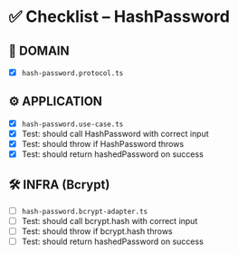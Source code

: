 # ✅ Checklist – HashPassword

## 🧩 DOMAIN

- [x] `hash-password.protocol.ts`

## ⚙️ APPLICATION

- [x] `hash-password.use-case.ts`
- [x] Test: should call HashPassword with correct input
- [x] Test: should throw if HashPassword throws
- [x] Test: should return hashedPassword on success

## 🛠️ INFRA (Bcrypt)

- [ ] `hash-password.bcrypt-adapter.ts`
- [ ] Test: should call bcrypt.hash with correct input
- [ ] Test: should throw if bcrypt.hash throws
- [ ] Test: should return hashedPassword on success

